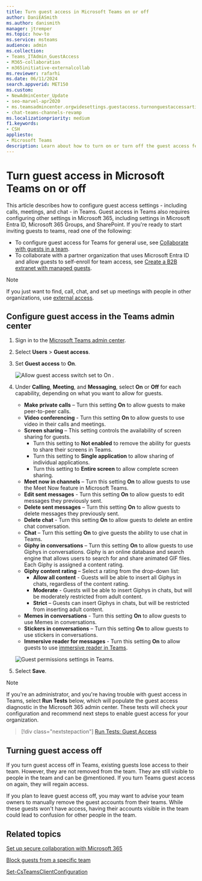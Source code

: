 ```yaml
---
title: Turn guest access in Microsoft Teams on or off
author: DaniEASmith
ms.author: danismith
manager: jtremper
ms.topic: how-to
ms.service: msteams
audience: admin
ms.collection: 
- Teams_ITAdmin_GuestAccess
- M365-collaboration
- m365initiative-externalcollab
ms.reviewer: rafarhi
ms.date: 06/11/2024
search.appverid: MET150
ms.custom: 
- NewAdminCenter_Update
- seo-marvel-apr2020
- ms.teamsadmincenter.orgwidesettings.guestaccess.turnonguestaccessarticle
- chat-teams-channels-revamp
ms.localizationpriority: medium
f1.keywords:
- CSH
appliesto: 
- Microsoft Teams
description: Learn about how to turn on or turn off the guest access feature in Microsoft Teams as an Office 365 admin.
---
```


# Turn guest access in Microsoft Teams on or off

This article describes how to configure guest access settings - including calls, meetings, and chat - in Teams. Guest access in Teams also requires configuring other settings in Microsoft 365, including settings in Microsoft Entra ID, Microsoft 365 Groups, and SharePoint. If you're ready to start inviting guests to teams, read one of the following:

- To configure guest access for Teams for general use, see [Collaborate with guests in a team](/microsoft-365/solutions/collaborate-as-team).
- To collaborate with a partner organization that uses Microsoft Entra ID and allow guests to self-enroll for team access, see [Create a B2B extranet with managed guests](/microsoft-365/solutions/b2b-extranet).

> [!NOTE]
> If you just want to find, call, chat, and set up meetings with people in other organizations, use [external access](trusted-organizations-external-meetings-chat.md).

## Configure guest access in the Teams admin center

1. Sign in to the [Microsoft Teams admin center](https://admin.teams.microsoft.com/).

2. Select **Users** > **Guest access**.

3. Set **Guest access** to **On**.

    ![Allow guest access switch set to On .](media/guest-access-setting.png)

4. Under **Calling**, **Meeting**, and **Messaging**, select **On** or **Off** for each capability, depending on what you want to allow for guests.

      - **Make private calls** – Turn this setting **On** to allow guests to make peer-to-peer calls.
      - **Video conferencing** - Turn this setting **On** to allow guests to use video in their calls and meetings.
      - **Screen sharing** – This setting controls the availability of screen sharing for guests.
          - Turn this setting to **Not enabled** to remove the ability for guests to share their screens in Teams.
          - Turn this setting to **Single application** to allow sharing of individual applications.
          - Turn this setting to **Entire screen** to allow complete screen sharing.
      - **Meet now in channels** – Turn this setting **On** to allow guests to use the Meet Now feature in Microsoft Teams.
      - **Edit sent messages** - Turn this setting **On** to allow guests to edit messages they previously sent.
      - **Delete sent messages** – Turn this setting **On** to allow guests to delete messages they previously sent.
      - **Delete chat** - Turn this setting **On** to allow guests to delete an entire chat conversation.
      - **Chat** – Turn this setting **On** to give guests the ability to use chat in Teams.
      - **Giphy in conversations** – Turn this setting **On** to allow guests to use Giphys in conversations. Giphy is an online database and search engine that allows users to search for and share animated GIF files. Each Giphy is assigned a content rating.
      - **Giphy content rating** –  Select a rating from the drop-down list:
          - **Allow all content** - Guests will be able to insert all Giphys in chats, regardless of the content rating.
          - **Moderate** - Guests will be able to insert Giphys in chats, but will be moderately restricted from adult content.
          - **Strict** – Guests can insert Giphys in chats, but will be restricted from inserting adult content.
      - **Memes in conversations** - Turn this setting **On** to allow guests to use Memes in conversations.
      - **Stickers in conversations** – Turn this setting **On** to allow guests to use stickers in conversations.
      - **Immersive reader for messages** - Turn this setting **On** to allow guests to use [immersive reader in Teams](https://support.microsoft.com/topic/a700c0d0-bc53-4696-a94d-4fbc86ac7a9a).

    ![Guest permissions settings in Teams.](media/manage-guest-access-image1.png)

5. Select **Save**.

> [!NOTE]
> If you're an administrator, and you're having trouble with guest access in Teams, select **Run Tests** below, which will populate the guest access diagnostic in the Microsoft 365 admin center. These tests will check your configuration and recommend next steps to enable guest access for your organization.
>> [!div class="nextstepaction"]
>> [Run Tests: Guest Access](https://aka.ms/TeamsGuestAccessDiagDMC)

## Turning guest access off

If you turn guest access off in Teams, existing guests lose access to their team. However, they are not removed from the team. They are still visible to people in the team and can be @mentioned. If you turn Teams guest access on again, they will regain access.

If you plan to leave guest access off, you may want to advise your team owners to manually remove the guest accounts from their teams. While these guests won't have access, having their accounts visible in the team could lead to confusion for other people in the team.

## Related topics

[Set up secure collaboration with Microsoft 365](/microsoft-365/solutions/setup-secure-collaboration-with-teams)

[Block guests from a specific team](/microsoft-365/solutions/per-group-guest-access)

[Set-CsTeamsClientConfiguration](/powershell/module/teams/set-csteamsclientconfiguration)
